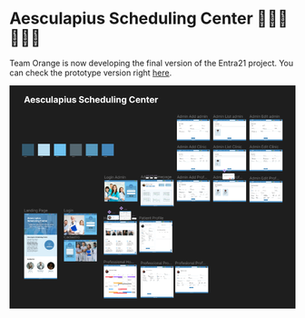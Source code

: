 # Aesculapius Scheduling Center 👩🏻‍⚕️🧑🏻‍⚕️

Team Orange is now developing the final version of the Entra21 project. You can check the prototype version right [here](https://www.figma.com/file/XYLBbb4SdBsnhIMDGw0biP/Agenda-Hospitalar?node-id=0%3A1).


<img src="./main/src/assets/readme/prototype.png">   
  


